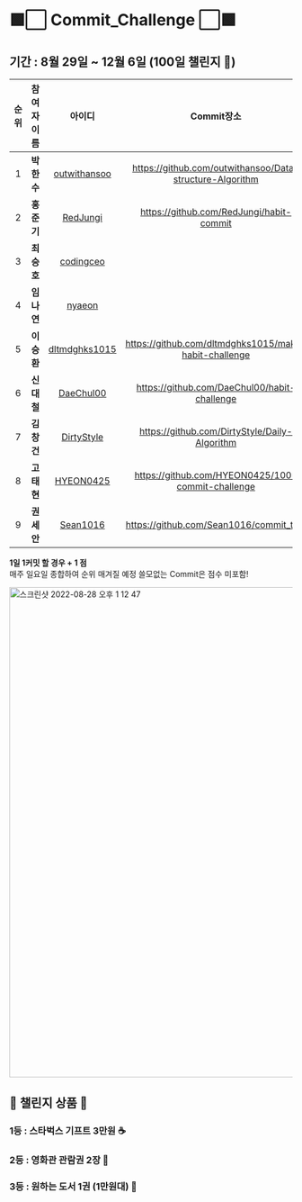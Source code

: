 # 🟩⬜️ Commit_Challenge ⬜🟩


## 기간 : 8월 29일 ~ 12월 6일 (100일 챌린지 🌈) ##
| 순위 | 참여자 이름 | 아이디 | Commit장소 | 공부할 분야 | Score |
| :------------: | :------------: | :-------------: | :-------------: | :-------------: | :-------------: |
| 1 | **박한수** | [outwithansoo](https://github.com/outwithansoo) | https://github.com/outwithansoo/Data-structure-Algorithm | 자료구조,알고리즘,앱개발 | 0 |
| 2 | **홍준기** | [RedJungi](https://github.com/RedJungi) | https://github.com/RedJungi/habit-commit | 프론트엔드,파이썬,C++,C | 0 |
| 3 | **최승호** | [codingceo](https://github.com/codingceo) | | 프론트엔드,C | 0 |
| 4 | **임나연** | [nyaeon](https://github.com/nyaeon) |  | 웹개발(프론트) | 0 |
| 5 | **이승환** | [dltmdghks1015](https://github.com/dltmdghks1015) | https://github.com/dltmdghks1015/make-habit-challenge | 알고리즘,C++,C | 0 |
| 6 | **신대철** | [DaeChul00](https://github.com/DaeChul00) | https://github.com/DaeChul00/habit-challenge | C++,C#,JAVA | 0 |
| 7 | **김창건** | [DirtyStyle](https://github.com/DirtyStyle) | https://github.com/DirtyStyle/Daily-Algorithm | 자료구조/알고리즘. C++,C# | 0 |
| 8 | **고태현** | [HYEON0425](https://github.com/HYEON0425) | https://github.com/HYEON0425/100-commit-challenge | 알고리즘,JAVA,앱개발| 0 |
| 9 | **권세안** | [Sean1016](https://github.com/Sean1016) | https://github.com/Sean1016/commit_test | 알고리즘,JAVA | 0 |


<b> 1일 1커밋 할 경우 + 1 점 </b> <br> 
매주 일요일 종합하여 순위 매겨질 예정 쓸모없는 Commit은 점수 미포함! <br>

<img width="871" alt="스크린샷 2022-08-28 오후 1 12 47" src="https://user-images.githubusercontent.com/92626903/187057062-f8875247-d36d-4df9-9a6b-a3c09ea9a427.png">


## 🎁 챌린지 상품 🎁 ##
### 1등 : 스타벅스 기프트 3만원 ☕️ <br>
### 2등 : 영화관 관람권 2장 🍿 <br>
### 3등 : 원하는 도서 1권 (1만원대) 📖 <br>
